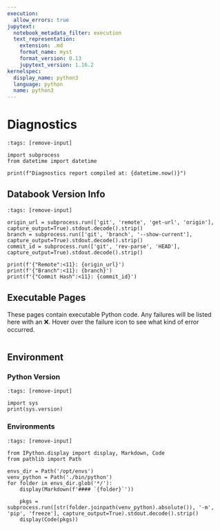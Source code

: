 ```yaml
---
execution:
  allow_errors: true
jupytext:
  notebook_metadata_filter: execution
  text_representation:
    extension: .md
    format_name: myst
    format_version: 0.13
    jupytext_version: 1.16.2
kernelspec:
  display_name: python3
  language: python
  name: python3
---
```


# Diagnostics

```{code-cell} ipython3
:tags: [remove-input]

import subprocess
from datetime import datetime

print(f"Diagnostics report compiled at: {datetime.now()}")
```

## Databook Version Info

```{code-cell} ipython3
:tags: [remove-input]

origin_url = subprocess.run(['git', 'remote', 'get-url', 'origin'], capture_output=True).stdout.decode().strip()
branch = subprocess.run(['git', 'branch', '--show-current'], capture_output=True).stdout.decode().strip()
commit_id = subprocess.run(['git', 'rev-parse', 'HEAD'], capture_output=True).stdout.decode().strip()

print(f'{"Remote":<11}: {origin_url}')
print(f'{"Branch":<11}: {branch}')
print(f'{"Commit Hash":<11}: {commit_id}')
```

## Executable Pages
These pages contain executable Python code. Any failures will be listed here with an ❌. Hover over the failure icon to see what kind of error occurred.

```{nb-exec-table}
```

## Environment
### Python Version

```{code-cell} ipython3
:tags: [remove-input]

import sys
print(sys.version)
```

### Environments

```{code-cell} ipython3
:tags: [remove-input]

from IPython.display import display, Markdown, Code
from pathlib import Path

envs_dir = Path('/opt/envs')
venv_python = Path('./bin/python')
for folder in envs_dir.glob('*/'):
    display(Markdown(f'#### `{folder}`'))

    pkgs = subprocess.run([str(folder.joinpath(venv_python).absolute()), '-m', 'pip', 'freeze'], capture_output=True).stdout.decode().strip()
    display(Code(pkgs))
```
